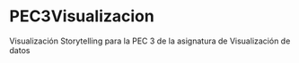 # PEC3Visualizacion
Visualización Storytelling para la PEC 3 de la asignatura de Visualización de datos

